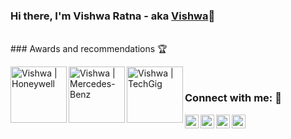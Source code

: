 ### Hi there, I'm Vishwa Ratna - aka [Vishwa](https://stackoverflow.com/users/4964136/vishwa-ratna?tab=profile)👋
<br />
### Awards and recommendations 🏆


[<img align="left" alt="Vishwa | Honeywell" width="90px" src="https://1000logos.net/wp-content/uploads/2017/12/Honeywell-Logo.png" />](https://www.honeywell.com/en-us/product-security#items_304654820/)
[<img align="left" alt="Vishwa | Mercedes-Benz" width="90px" src="https://pngimg.com/uploads/mercedes_logos/mercedes_logos_PNG27.png" />](https://drive.google.com/file/d/1BheNEBxhR_6j4jn1guqXs8_RzUOYfkwH/view?usp=sharing)
[<img align="left" alt="Vishwa | TechGig" width="90px" src="https://upload.wikimedia.org/wikipedia/commons/thumb/7/74/TechGig.com_Logo.png/1200px-TechGig.com_Logo.png" />](https://www.techgig.com/bugbounty)

<br />

### Connect with me: 📲

[<img align="left" alt="Vishwa | Stackoverflow" width="22px" src="https://cdn.jsdelivr.net/npm/simple-icons@v3/icons/stackoverflow.svg" />](https://stackoverflow.com/users/4964136/vishwa-ratna?tab=profile)
[<img align="left" alt="Vishwa | Twitter" width="22px" src="https://cdn.jsdelivr.net/npm/simple-icons@v3/icons/twitter.svg" />](https://twitter.com/visvishwa_)
[<img align="left" alt="Vishwa | LinkedIn" width="22px" src="https://cdn.jsdelivr.net/npm/simple-icons@v3/icons/linkedin.svg" />](https://www.linkedin.com/in/vishwa-ratna-393621100/)
[<img align="left" alt="Vishwa | Instagram" width="22px" src="https://cdn.jsdelivr.net/npm/simple-icons@v3/icons/instagram.svg" />](https://www.instagram.com/vishwa_ratna/)
